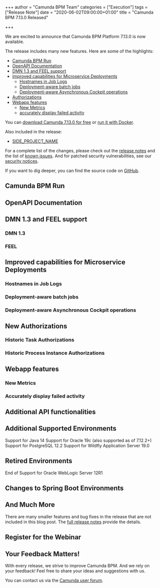 +++
author = "Camunda BPM Team"
categories = ["Execution"]
tags = ["Release Note"]
date = "2020-06-02T09:00:00+01:00"
title = "Camunda BPM 7.13.0 Released"

+++

We are excited to announce that Camunda BPM Platform 7.13.0 is now available.

The release includes many new features. Here are some of the highlights:

<!-- FEATURES LIST BEGINS -->

* [Camunda BPM Run](/post/2020/06/camunda-bpm-7130-released/#ANCHOR)
* [OpenAPI Documentation](/post/2020/06/camunda-bpm-7130-released/#ANCHOR)
* [DMN 1.3 and FEEL support](/post/2020/06/camunda-bpm-7130-released/#ANCHOR)
* [Improved capabilities for Microservice Deployments]()
  * [Hostnames in Job Logs]()
  * [Deployment-aware batch jobs]()
  * [Deployment-aware Asynchronous Cockpit operations]()
* [Authorizations]()
* [Webapp features]()
  * [New Metrics]()
  * [accurately display failed activity]()
<!-- FEATURES LIST ENDS -->

You can [download Camunda 7.13.0 for free](https://camunda.com/download/) or [run it with Docker](https://hub.docker.com/r/camunda/camunda-bpm-platform/).

Also included in the release:

* [SIDE_PROJECT_NAME](https://github.com/camunda/PROJECT_REPO)

<!-- TODO: Make visible
You can read all about these releases in the dedicated [blog post](/post/2020/05/LINK_TO_POST).
-->

<!--more-->

For a complete list of the changes, please check out the [release notes](TODO) 
and the list of [known issues](https://jira.camunda.com/issues/?jql=affectedVersion%20%3D%207.13.0%20and%20status%20!%3D%20Closed). 
And for patched security vulnerabilities, see our [security notices](https://docs.camunda.org/security/notices/).

If you want to dig deeper, you can find the source code on [GitHub](https://github.com/camunda/camunda-bpm-platform/releases/tag/7.13.0).

<!-- FEATURES EXPLANATIONS BEGIN -->

## Camunda BPM Run

## OpenAPI Documentation

## DMN 1.3 and FEEL support

### DMN 1.3

### FEEL

## Improved capabilities for Microservice Deployments

### Hostnames in Job Logs

### Deployment-aware batch jobs

### Deployment-aware Asynchronous Cockpit operations

## New Authorizations

### Historic Task Authorizations
### Historic Process Instance Authorizations

## Webapp features
### New Metrics
### Accurately display failed activity

## Additional API functionalities
<!--
I can retrieve the definitions sorted by their deployment time
Get List of Distinct External Task Topic Names
Query tasks by list of process instance ids
Event-Subscription-Queries in der REST API
-->

## Additional Supported Environments
Support for Java 14
Support for Oracle 19c (also supported as of 7.12.2+)
Support for PostgreSQL 12.2
Support for Wildfly Application Server 19.0

## Retired Environments
End of Support for Oracle WebLogic Server 12R1

## Changes to Spring Boot Environments
<!-- Context Path Changed -->

<!-- FEATURES EXPLANATIONS END -->

## And Much More
There are many smaller features and bug fixes in the release that are not included in this blog post. The [full release notes](TODO) provide the details.

## Register for the Webinar

## Your Feedback Matters!

With every release, we strive to improve Camunda BPM. And we rely on your feedback! Feel free to share your ideas and suggestions with us.

You can contact us via the [Camunda user forum](https://forum.camunda.org/).
